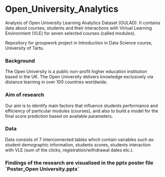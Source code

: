 # Open_University_Analytics
Analysis of Open University Learning Analytics Dataset (OULAD). It contains data about courses, students and their interactions with Virtual Learning Environment (VLE) for seven selected courses (called modules).

Repository for groupwork project in Introduction in Data Science course, University of Tartu. 

<h3>Background</h3>
The Open University is a public non-profit higher education institution based in the UK. The Open University delivers knowledge exclusively via distance learning in over 100 countries worldwide. 

<h3>Aim of research</h3>
Our aim is to identify main factors that influence students performance and efficiency of particular modules (courses), and also to build a model for the final score prediction based on available parameters. 

<h3>Data</h3>
Data consists of 7 interconnected tables which contain variables such as: student demographic information, students scores, students interaction with VLE (sum of the clicks, registration/withdrawal dates etc.).

<h3>Findings of the research are visualised in the pptx poster file `Poster_Open University.pptx`</h3>
